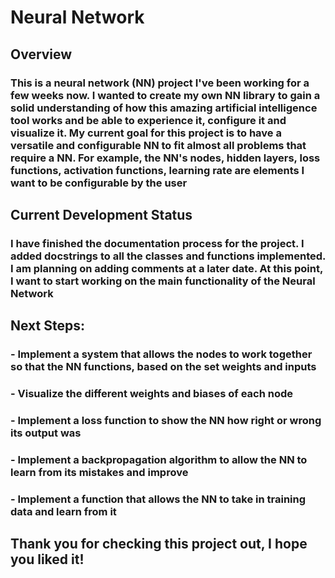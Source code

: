 # Neural Network
## Overview
### This is a neural network (NN) project I've been working for a few weeks now. I wanted to create my own NN library to gain a solid understanding of how this amazing artificial intelligence tool works and be able to experience it, configure it and visualize it. My current goal for this project is to have a versatile and configurable NN to fit almost all problems that require a NN. For example, the NN's nodes, hidden layers, loss functions, activation functions, learning rate are elements I want to be configurable by the user

## Current Development Status
### I have finished the documentation process for the project. I added docstrings to all the classes and functions implemented. I am planning on adding comments at a later date. At this point, I want to start working on the main functionality of the Neural Network

## Next Steps:
### - Implement a system that allows the nodes to work together so that the NN functions, based on the set weights and inputs
### - Visualize the different weights and biases of each node
### - Implement a loss function to show the NN how right or wrong its output was
### - Implement a backpropagation algorithm to allow the NN to learn from its mistakes and improve
### - Implement a function that allows the NN to take in training data and learn from it



## Thank you for checking this project out, I hope you liked it!
